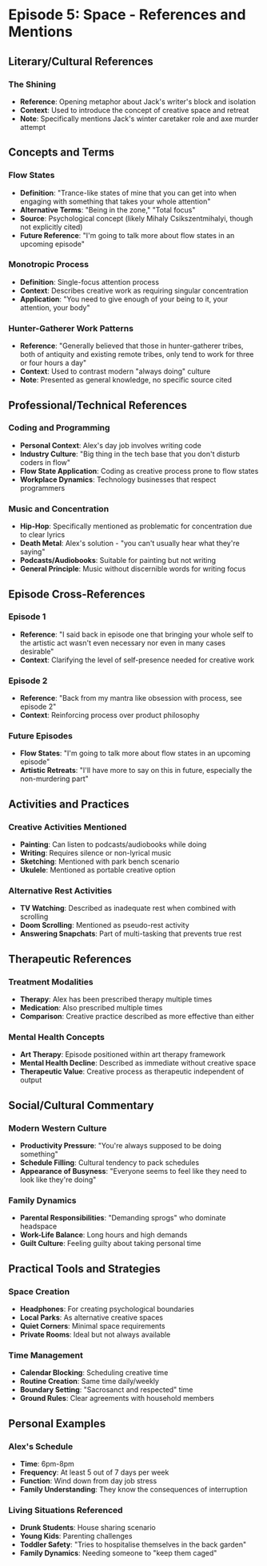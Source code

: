 # Episode 5: Space - References and Mentions

## Literary/Cultural References

### The Shining
- **Reference**: Opening metaphor about Jack's writer's block and isolation
- **Context**: Used to introduce the concept of creative space and retreat
- **Note**: Specifically mentions Jack's winter caretaker role and axe murder attempt

## Concepts and Terms

### Flow States
- **Definition**: "Trance-like states of mine that you can get into when engaging with something that takes your whole attention"
- **Alternative Terms**: "Being in the zone," "Total focus"
- **Source**: Psychological concept (likely Mihaly Csikszentmihalyi, though not explicitly cited)
- **Future Reference**: "I'm going to talk more about flow states in an upcoming episode"

### Monotropic Process
- **Definition**: Single-focus attention process
- **Context**: Describes creative work as requiring singular concentration
- **Application**: "You need to give enough of your being to it, your attention, your body"

### Hunter-Gatherer Work Patterns
- **Reference**: "Generally believed that those in hunter-gatherer tribes, both of antiquity and existing remote tribes, only tend to work for three or four hours a day"
- **Context**: Used to contrast modern "always doing" culture
- **Note**: Presented as general knowledge, no specific source cited

## Professional/Technical References

### Coding and Programming
- **Personal Context**: Alex's day job involves writing code
- **Industry Culture**: "Big thing in the tech base that you don't disturb coders in flow"
- **Flow State Application**: Coding as creative process prone to flow states
- **Workplace Dynamics**: Technology businesses that respect programmers

### Music and Concentration
- **Hip-Hop**: Specifically mentioned as problematic for concentration due to clear lyrics
- **Death Metal**: Alex's solution - "you can't usually hear what they're saying"
- **Podcasts/Audiobooks**: Suitable for painting but not writing
- **General Principle**: Music without discernible words for writing focus

## Episode Cross-References

### Episode 1
- **Reference**: "I said back in episode one that bringing your whole self to the artistic act wasn't even necessary nor even in many cases desirable"
- **Context**: Clarifying the level of self-presence needed for creative work

### Episode 2
- **Reference**: "Back from my mantra like obsession with process, see episode 2"
- **Context**: Reinforcing process over product philosophy

### Future Episodes
- **Flow States**: "I'm going to talk more about flow states in an upcoming episode"
- **Artistic Retreats**: "I'll have more to say on this in future, especially the non-murdering part"

## Activities and Practices

### Creative Activities Mentioned
- **Painting**: Can listen to podcasts/audiobooks while doing
- **Writing**: Requires silence or non-lyrical music
- **Sketching**: Mentioned with park bench scenario
- **Ukulele**: Mentioned as portable creative option

### Alternative Rest Activities
- **TV Watching**: Described as inadequate rest when combined with scrolling
- **Doom Scrolling**: Mentioned as pseudo-rest activity
- **Answering Snapchats**: Part of multi-tasking that prevents true rest

## Therapeutic References

### Treatment Modalities
- **Therapy**: Alex has been prescribed therapy multiple times
- **Medication**: Also prescribed multiple times
- **Comparison**: Creative practice described as more effective than either

### Mental Health Concepts
- **Art Therapy**: Episode positioned within art therapy framework
- **Mental Health Decline**: Described as immediate without creative space
- **Therapeutic Value**: Creative process as therapeutic independent of output

## Social/Cultural Commentary

### Modern Western Culture
- **Productivity Pressure**: "You're always supposed to be doing something"
- **Schedule Filling**: Cultural tendency to pack schedules
- **Appearance of Busyness**: "Everyone seems to feel like they need to look like they're doing"

### Family Dynamics
- **Parental Responsibilities**: "Demanding sprogs" who dominate headspace
- **Work-Life Balance**: Long hours and high demands
- **Guilt Culture**: Feeling guilty about taking personal time

## Practical Tools and Strategies

### Space Creation
- **Headphones**: For creating psychological boundaries
- **Local Parks**: As alternative creative spaces
- **Quiet Corners**: Minimal space requirements
- **Private Rooms**: Ideal but not always available

### Time Management
- **Calendar Blocking**: Scheduling creative time
- **Routine Creation**: Same time daily/weekly
- **Boundary Setting**: "Sacrosanct and respected" time
- **Ground Rules**: Clear agreements with household members

## Personal Examples

### Alex's Schedule
- **Time**: 6pm-8pm
- **Frequency**: At least 5 out of 7 days per week
- **Function**: Wind down from day job stress
- **Family Understanding**: They know the consequences of interruption

### Living Situations Referenced
- **Drunk Students**: House sharing scenario
- **Young Kids**: Parenting challenges
- **Toddler Safety**: "Tries to hospitalise themselves in the back garden"
- **Family Dynamics**: Needing someone to "keep them caged"
